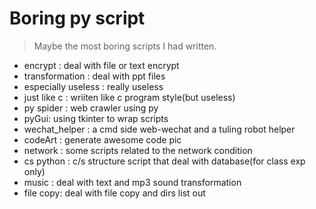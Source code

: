 # Boring py script

> Maybe the most boring scripts I had written.

+ encrypt : deal with file or text encrypt
+ transformation : deal with ppt files
+ especially useless : really useless
+ just like c : wriiten like c program style(but useless)
+ py spider : web crawler using py
+ pyGui: using tkinter to wrap scripts
+ wechat_helper : a cmd side web-wechat and a tuling robot helper
+ codeArt : generate awesome code pic
+ network : some scripts related to the network condition
+ cs python : c/s structure script that deal with database(for class exp only)
+ music : deal with text and mp3 sound transformation
+ file copy: deal with file copy and dirs list out